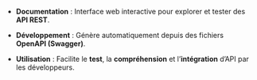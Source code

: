 - **Documentation** : Interface web interactive pour explorer et tester des **API REST**.
    
- **Développement** : Génère automatiquement depuis des fichiers **OpenAPI (Swagger)**.
    
- **Utilisation** : Facilite le **test**, la **compréhension** et l’**intégration** d’API par les développeurs.